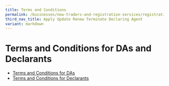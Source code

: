 ```yaml
---
title: Terms and Conditions
permalink: /businesses/new-traders-and-registration-services/registration-services/apply-update-renew-terminate-declaring-agent-account-and-declarant/terms-and-conditions/
third_nav_title: Apply Update Renew Terminate Declaring Agent
variant: markdown
---
```

# Terms and Conditions for DAs and Declarants 

-   [Terms and Conditions for DAs](/files/businesses/tcsdafinal.pdf)
-   [Terms and Conditions for Declarants](/files/businesses/tcs_declarant_updated_2023.pdf)